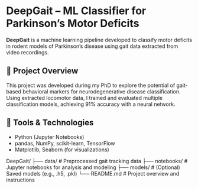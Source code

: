 # DeepGait – ML Classifier for Parkinson’s Motor Deficits

**DeepGait** is a machine learning pipeline developed to classify motor deficits in rodent models of Parkinson’s disease using gait data extracted from video recordings.

## 🧠 Project Overview
This project was developed during my PhD to explore the potential of gait-based behavioral markers for neurodegenerative disease classification. Using extracted locomotor data, I trained and evaluated multiple classification models, achieving 91% accuracy with a neural network.

## 🔧 Tools & Technologies
- Python (Jupyter Notebooks)
- pandas, NumPy, scikit-learn, TensorFlow
- Matplotlib, Seaborn (for visualizations)

DeepGait/
├── data/               # Preprocessed gait tracking data
├── notebooks/          # Jupyter notebooks for analysis and modeling
├── models/             # (Optional) Saved models (e.g., .h5, .pkl)
└── README.md           # Project overview and instructions

